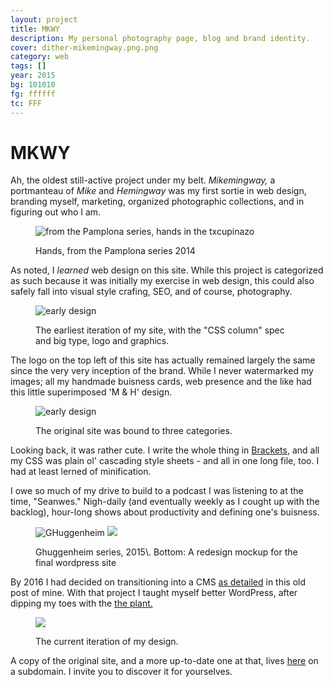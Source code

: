 ```yaml
---
layout: project
title: MKWY
description: My personal photography page, blog and brand identity.
cover: dither-mikemingway.png.png
category: web
tags: []
year: 2015
bg: 101010
fg: ffffff
tc: FFF
---
```


# MKWY

Ah, the oldest still-active project under my belt. _Mikemingway,_ a portmanteau of _Mike_ and _Hemingway_ was my first sortie in web design, branding myself, marketing, organized photographic collections, and in figuring out who I am.

<figure>

![from the Pamplona series, hands in the txcupinazo](/assets/img/work/mikemingway/23.jpg)

<figcaption>Hands, from the Pamplona series 2014</figcaption>
</figure>

As noted, I _learned_ web design on this site. While this project is categorized as such because it was initially my exercise in web design, this could also safely fall into visual style crafing, SEO, and of course, photography.

<figure>

![early design](/assets/img/work/mikemingway/MK-1.png)

<figcaption>The earliest iteration of my site, with the "CSS column" spec and big type, logo and graphics.</figcaption>

</figure>

The logo on the top left of this site has actually remained largely the same since the very very inception of the brand. While I never watermarked my images; all my handmade buisness cards, web presence and the like had this little superimposed 'M & H' design.

<figure>

![early design](/assets/img/work/mikemingway/MK-2.jpg)

<figcaption>The original site was bound to three categories.</figcaption>

</figure>

Looking back, it was rather cute. I write the whole thing in [Brackets](brackets.io), and all my CSS was plain ol' cascading style sheets - and all in one long file, too. I had at least lerned of minification.

I owe so much of my drive to build to a podcast I was listening to at the time, "Seanwes." Nigh-daily (and eventually weekly as I cought up with the backlog), hour-long shows about productivity and defining one's buisness.

<figure>

![GHuggenheim](/assets/img/work/mikemingway/24.jpg)
![](/assets/img/work/mikemingway/redesign.jpg)

<figcaption>Ghuggenheim series, 2015\. Bottom: A redesign mockup for the final wordpress site</figcaption>

</figure>

By 2016 I had decided on transitioning into a CMS [as detailed](https://photo.michaelhemingway.com/new-site-new-rythm/) in this old post of mine. With that project I taught myself better WordPress, after dipping my toes with the [the plant.](./the-plant)

<figure>

![](/assets/img/work/mikemingway/current.jpg)

<figcaption>The current iteration of my design.</figcaption>

</figure>

A copy of the original site, and a more up-to-date one at that, lives [here](https://photo.michaelhemingway.com) on a subdomain. I invite you to discover it for yourselves.

